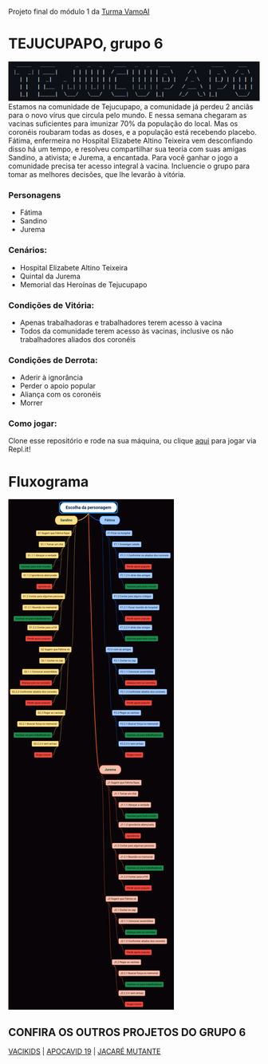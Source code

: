 Projeto final do módulo 1 da [Turma VamoAI](https://github.com/serenozin/turmaVamoAi)
# TEJUCUPAPO, grupo 6
<img src="capa.png">
Estamos na comunidade de Tejucupapo, a comunidade já perdeu 2 anciãs 
para o novo vírus que circula pelo mundo. E nessa semana chegaram as vacinas 
suficientes para imunizar 70% da população do local. Mas os coronéis 
roubaram todas as doses, e a população está recebendo placebo. Fátima, 
enfermeira no Hospital Elizabete Altino Teixeira vem desconfiando 
disso há um tempo, e resolveu compartilhar sua teoria com suas amigas 
Sandino, a ativista; e Jurema, a encantada. Para você ganhar o jogo a 
comunidade precisa ter acesso integral à vacina. Incluencie o grupo para
tomar as melhores decisões, que lhe levarão à vitória.

### Personagens 

- Fátima
- Sandino
- Jurema

### Cenários:

- Hospital Elizabete Altino Teixeira
- Quintal da Jurema
- Memorial das Heroínas de Tejucupapo

### Condições de Vitória: 

- Apenas trabalhadoras e trabalhadores terem acesso à vacina
- Todos da comunidade terem acesso às vacinas, inclusive os não trabalhadores aliados  dos coronéis

### Condições de Derrota: 

- Aderir à ignorância
- Perder o apoio popular
- Aliança com os coronéis
- Morrer

### Como jogar:
Clone esse repositório e rode na sua máquina, ou  clique [aqui](https://repl.it/talk/share/JogoResilia/126593) para jogar via Repl.it!
# Fluxograma 
![Fluxograma](fluxograma.jpg)

## CONFIRA OS OUTROS PROJETOS DO GRUPO 6

[VACIKIDS](https://github.com/D20go/JogoResilia) |
[APOCAVID 19](https://github.com/turquetti/JogoResilia) |
[JACARÉ MUTANTE](https://github.com/tsffarias/JogoResilia)

